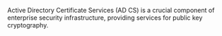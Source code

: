 Active Directory Certificate Services (AD CS) is a crucial component of enterprise security infrastructure, providing services for public key cryptography. 
